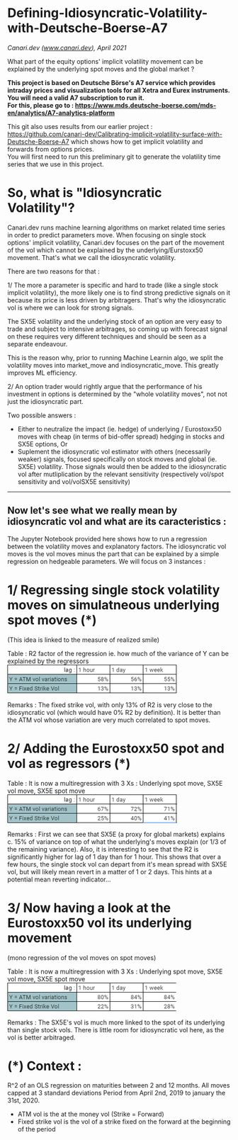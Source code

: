 # Defining-Idiosyncratic-Volatility-with-Deutsche-Boerse-A7
_Canari.dev (www.canari.dev), April 2021_

What part of the equity options' implicit volatility movement can be explained by the underlying spot moves and the global market ?

**This project is based on Deutsche Börse's A7 service which provides intraday prices and visualization tools for all Xetra and Eurex instruments.<br>
You will need a valid A7 subscription to run it. <br>
For this, please go to : https://www.mds.deutsche-boerse.com/mds-en/analytics/A7-analytics-platform**


This git also uses results from our earlier project : https://github.com/canari-dev/Calibrating-implicit-volatility-surface-with-Deutsche-Boerse-A7 which shows how to get implicit volatility and forwards from options prices.<br>
You will first need to run this preliminary git to generate the volatility time series that we use in this project.


# So, what is "Idiosyncratic Volatility"? # 

Canari.dev runs machine learning algorithms on market related time series in order to predict parameters move.
When focusing on single stock options' implicit volatility, Canari.dev focuses on the part of the movement of the vol which cannot be explained by the underlying/Eurstoxx50 movement. That's what we call the idiosyncratic volatility.

There are two reasons for that :

1/ The more a parameter is specific and hard to trade (like a single stock implicit volatility), the more likely one is to find strong predictive signals on it because its price is less driven by arbitragers.
That's why the idiosyncratic vol is where we can look for strong signals.

The SX5E volatility and the underlying stock of an option are very easy to trade and subject to intensive arbitrages, so coming up with forecast signal on these requires very different techniques and should be seen as a separate endeavour.

This is the reason why, prior to running Machine Learnin algo, we split the volatility moves into market_move and indiosyncratic_move.
This greatly improves ML efficiency.

2/ An option trader would rightly argue that the performance of his investment in options is determined by the "whole volatility moves", not not just the idiosyncratic part.

Two possible answers : 

- Either to neutralize the impact (ie. hedge) of underlying / Eurostoxx50 moves with cheap (in terms of bid-offer spread) hedging in stocks and SX5E options, 
Or
- Suplement the idiosyncratic vol estimator with others (necessarily weaker) signals, focused specifically on stock moves and global (ie. SX5E) volatility. Those signals would then be added to the idiosyncratic vol after mutliplication by the relevant sensitivity (respectively vol/spot sensitivity and vol/volSX5E sensitivity)



-------------------------------------------------------------------------------------------
## Now let's see what we really mean by idiosyncratic vol  and what are its caracteristics  :

The Jupyter Notebook provided here shows how to run a regression between the volatility moves and explanatory factors.
The idiosyncratic vol moves is the vol moves minus the part that can be explained by a simple regression on hedgeable parameters.
We will focus on 3 instances :

# 1/ Regressing single stock volatility moves on simulatneous underlying spot moves (*)

(This idea is linked to the measure of realized smile)

Table : R2 factor of the regression ie. how much of the variance of Y can be explained by the regressors
![plot](./images/results1.png)


Remarks :
The fixed strike vol, with only 13% of R2 is very close to the idiosyncratic vol (which would have 0% R2 by definition).
It is better than the ATM vol whose variation are very much correlated to spot moves.


# 2/ Adding the Eurostoxx50 spot and vol as regressors (*)

Table : It is now a multiregression with 3 Xs : Underlying spot move, SX5E vol move, SX5E spot move
![plot](./images/results2.png)


Remarks :
First we can see that SX5E (a proxy for global markets) explains c. 15% of variance on top of what the underlying's moves explain (or 1/3 of the remaining variance).
Also, it is interesting to see that the R2 is significantly higher for lag of 1 day than for 1 hour.
This shows that over a few hours, the single stock vol can depart from it's mean spread with SX5E vol, but will likely mean revert in a matter of 1 or 2 days.
This hints at a potential mean reverting indicator...


# 3/ Now having a look at the Eurostoxx50 vol its underlying movement

(mono regression of the vol moves on spot moves)

Table : It is now a multiregression with 3 Xs : Underlying spot move, SX5E vol move, SX5E spot move
![plot](./images/results3.png)


Remarks :
The SX5E's vol is much more linked to the spot of its underlying than single stock vols.
There is little room for idiosyncratic vol here, as the vol is better arbitraged.





# (*) Context : 
R^2 of an OLS regression on maturities between 2 and 12 months.
All moves capped at 3 standard deviations
Period from April 2nd, 2019 to january the 31st, 2020.
- ATM vol is the at the money vol (Strike = Forward)
- Fixed strike vol is the vol of a strike fixed on the forward at the beginning of the period
